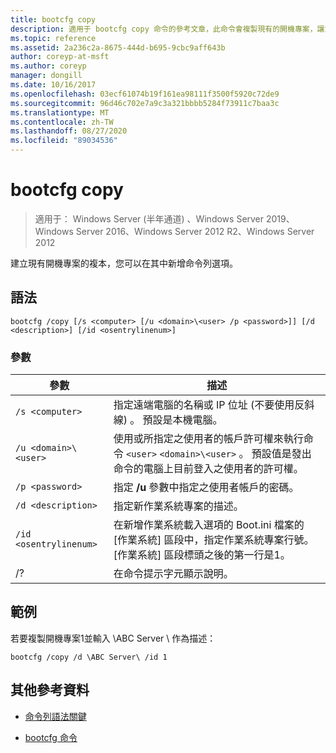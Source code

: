 ```yaml
---
title: bootcfg copy
description: 適用于 bootcfg copy 命令的參考文章，此命令會複製現有的開機專案，讓您可以新增命令列選項。
ms.topic: reference
ms.assetid: 2a236c2a-8675-444d-b695-9cbc9aff643b
author: coreyp-at-msft
ms.author: coreyp
manager: dongill
ms.date: 10/16/2017
ms.openlocfilehash: 03ecf61074b19f161ea98111f3500f5920c72de9
ms.sourcegitcommit: 96d46c702e7a9c3a321bbbb5284f73911c7baa3c
ms.translationtype: MT
ms.contentlocale: zh-TW
ms.lasthandoff: 08/27/2020
ms.locfileid: "89034536"
---
```

# <a name="bootcfg-copy"></a>bootcfg copy

> 適用于： Windows Server (半年通道) 、Windows Server 2019、Windows Server 2016、Windows Server 2012 R2、Windows Server 2012

建立現有開機專案的複本，您可以在其中新增命令列選項。

## <a name="syntax"></a>語法

```
bootcfg /copy [/s <computer> [/u <domain>\<user> /p <password>]] [/d <description>] [/id <osentrylinenum>]
```

### <a name="parameters"></a>參數

| 參數 | 描述 |
| --------- | ----------- |
| `/s <computer>` | 指定遠端電腦的名稱或 IP 位址 (不要使用反斜線) 。 預設是本機電腦。 |
| `/u <domain>\<user>`  | 使用或所指定之使用者的帳戶許可權來執行命令 `<user>` `<domain>\<user>` 。 預設值是發出命令的電腦上目前登入之使用者的許可權。 |
| `/p <password>` | 指定 **/u** 參數中指定之使用者帳戶的密碼。 |
| `/d <description>` | 指定新作業系統專案的描述。 |
| `/id <osentrylinenum>` | 在新增作業系統載入選項的 Boot.ini 檔案的 [作業系統] 區段中，指定作業系統專案行號。 [作業系統] 區段標頭之後的第一行是1。 |
| /? | 在命令提示字元顯示說明。 |

## <a name="examples"></a>範例

若要複製開機專案1並輸入 \ABC Server \ 作為描述：

```
bootcfg /copy /d \ABC Server\ /id 1
```

## <a name="additional-references"></a>其他參考資料

- [命令列語法關鍵](command-line-syntax-key.md)

- [bootcfg 命令](bootcfg.md)
